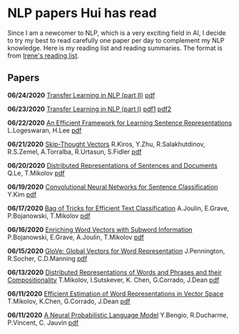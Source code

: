 

# NLP papers Hui has read

Since I am a newcomer to NLP, which is a very exciting field in AI, I decide to try my best to read carefully one paper per day to complement my NLP knowledge. Here is my reading list and reading summaries. The format is from [Irene's reading list](https://github.com/irenetrampoline/papers).

## Papers

**06/24/2020** [Transfer Learning in NLP (part II)](./writeups/tl-nlp-2.md) [pdf](https://arxiv.org/pdf/1803.11175.pdf)

**06/23/2020** [Transfer Learning in NLP (part I)](./writeups/tl-nlp.md) [pdf1](https://arxiv.org/pdf/1705.02364.pdf) [pdf2](https://arxiv.org/pdf/1804.00079.pdf)

**06/22/2020** [An Efficient Framework for Learning Sentence Representations](./writeups/quick_thoughts.md) L.Logeswaran, H.Lee [pdf](https://arxiv.org/pdf/1803.02893.pdf) 

**06/21/2020** [Skip-Thought Vectors](./writeups/Skip_thought.md) R.Kiros, Y.Zhu, R.Salakhutdinov, R.S.Zemel, A.Torralba, R.Urtasun, S.Fidler [pdf](https://arxiv.org/pdf/1506.06726.pdf)

**06/20/2020** [Distributed Representations of Sentences and Documents](./writeups/Paragraph2vec.md) Q.Le, T.Mikolov [pdf](https://arxiv.org/pdf/1405.4053.pdf)

**06/19/2020** [Convolutional Neural Networks for Sentence Classification](./writeups/CNN_sentence_class.md) Y.Kim [pdf](https://arxiv.org/pdf/1408.5882.pdf)

**06/17/2020** [Bag of Tricks for Efficient Text Classification](./writeups/fastText_2.md) A.Joulin, E.Grave, P.Bojanowski, T.Mikolov [pdf](https://arxiv.org/pdf/1607.01759.pdf)

**06/16/2020** [Enriching Word Vectors with Subword Information](./writeups/FastText_1.md) P.Bojanowski, E.Grave, A.Joulin, T.Mikolov [pdf](https://arxiv.org/pdf/1607.04606.pdf)

**06/15/2020** [GloVe: Global Vectors for Word Representation](./writeups/GloVe.md) J.Pennington, R.Socher, C.D.Manning [pdf](https://nlp.stanford.edu/pubs/glove.pdf)

**06/13/2020** [Distributed Representations of Words and Phrases and their Compositionality](./writeups/Negative_sampling.md) T.Mikolov, I.Sutskever, K. Chen, G.Corrado,  J.Dean [pdf](https://arxiv.org/abs/1310.4546)

**06/11/2020** [Efficient Estimation of Word Representations in Vector Space](./writeups/Word2vec.md) T.Mikolov, K.Chen, G.Corrado, J.Dean [pdf](https://arxiv.org/abs/1301.3781)

**06/11/2020** [A Neural Probabilistic Language Model](./writeups/NNLM.md) Y.Bengio, R.Ducharme, P.Vincent, C. Jauvin [pdf](http://www.jmlr.org/papers/volume3/bengio03a/bengio03a.pdf)









